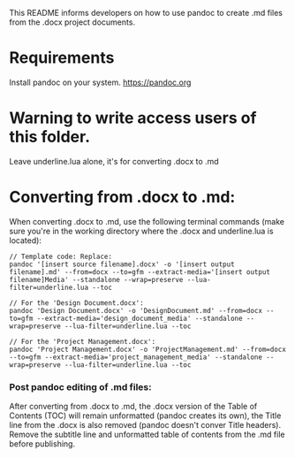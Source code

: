 This README informs developers on how to use pandoc to create .md files from the .docx project documents.

# Requirements

Install pandoc on your system. https://pandoc.org

# Warning to write access users of this folder.

Leave underline.lua alone, it's for converting .docx to .md

# Converting from .docx to .md:

When converting .docx to .md, use the following terminal commands (make sure you're in the working directory where the .docx and underline.lua is located):

```
// Template code: Replace:
pandoc '[insert source filename].docx' -o '[insert output filename].md' --from=docx --to=gfm --extract-media='[insert output filename]Media' --standalone --wrap=preserve --lua-filter=underline.lua --toc

// For the 'Design Document.docx':
pandoc 'Design Document.docx' -o 'DesignDocument.md' --from=docx --to=gfm --extract-media='design_document_media' --standalone --wrap=preserve --lua-filter=underline.lua --toc

// For the 'Project Management.docx':
pandoc 'Project Management.docx' -o 'ProjectManagement.md' --from=docx --to=gfm --extract-media='project_management_media' --standalone --wrap=preserve --lua-filter=underline.lua --toc
```

### Post pandoc editing of .md files:

After converting from .docx to .md, the .docx version of the Table of Contents (TOC) will remain unformatted (pandoc creates its own), the Title line from the .docx is also removed (pandoc doesn't conver Title headers). Remove the subtitle line and unformatted table of contents from the .md file before publishing.
